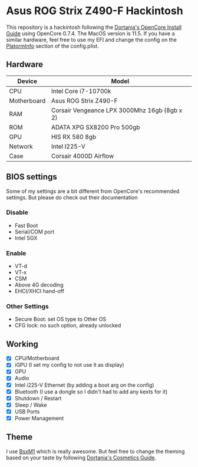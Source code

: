 # Asus ROG Strix Z490-F Hackintosh

This repository is a hackintosh following the [Dortania's OpenCore Install Guide](https://dortania.github.io/OpenCore-Install-Guide/) using OpenCore 0.7.4. The MacOS version is 11.5. If you have a similar hardware, feel free to use my EFI and change the config on the [PlatormInfo](https://dortania.github.io/OpenCore-Install-Guide/config.plist/comet-lake.html#platforminfo) section of the config.plist.

## Hardware

| Device      | Model                                        |
| ----------- | -------------------------------------------- |
| CPU         | Intel Core i7-10700k                         |
| Motherboard | Asus ROG Strix Z490-F                        |
| RAM         | Corsair Vengeance LPX 3000Mhz 16gb (8gb x 2) |
| ROM         | ADATA XPG SX8200 Pro 500gb                   |
| GPU         | HIS RX 580 8gb                               |
| Network     | Intel I225-V                                 |
| Case        | Corsair 4000D Airflow                        |

## BIOS settings

Some of my settings are a bit different from OpenCore's recommended settings. But please do check out their documentation

### Disable
- Fast Boot
- Serial/COM port
- Intel SGX

### Enable
- VT-d
- VT-x
- CSM
- Above 4G decoding
- EHCI/XHCI hand-off

### Other Settings
- Secure Boot: set OS type to Other OS
- CFG lock: no such option, already unlocked

## Working
- [x] CPU/Motherboard
- [x] iGPU (I set my config to not use it as display)
- [x] GPU
- [x] Audio
- [x] Intel i225-V Ethernet (by adding a boot arg on the config)
- [x] Bluetooth (I use a dongle so I didn't had to add any kexts for it)
- [x] Shutdown / Restart
- [x] Sleep / Wake
- [x] USB Ports
- [x] Power Management

## Theme
I use [BsxM1](https://github.com/blackosx/BsxM1) which is really awesome. But feel free to change the theming based on your taste by following [Dortania's Cosmetics Guide](https://dortania.github.io/OpenCore-Post-Install/cosmetic/gui.html#setting-up-opencore-s-gui).
